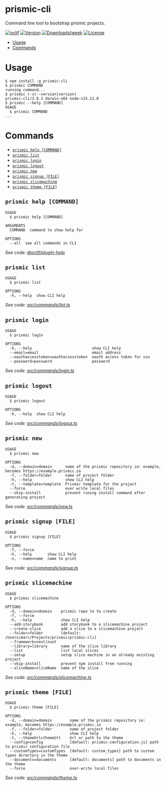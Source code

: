 prismic-cli
===========

Command line tool to bootstrap prismic projects.

[![oclif](https://img.shields.io/badge/cli-oclif-brightgreen.svg)](https://oclif.io)
[![Version](https://img.shields.io/npm/v/prismic-cli.svg)](https://npmjs.org/package/prismic-cli)
[![Downloads/week](https://img.shields.io/npm/dw/prismic-cli.svg)](https://npmjs.org/package/prismic-cli)
[![License](https://img.shields.io/npm/l/prismic-cli.svg)](https://github.com/prismicio/prismic-cli/blob/master/package.json)

<!-- toc -->
* [Usage](#usage)
* [Commands](#commands)
<!-- tocstop -->
# Usage
<!-- usage -->
```sh-session
$ npm install -g prismic-cli
$ prismic COMMAND
running command...
$ prismic (-v|--version|version)
prismic-cli/3.8.3 darwin-x64 node-v15.11.0
$ prismic --help [COMMAND]
USAGE
  $ prismic COMMAND
...
```
<!-- usagestop -->
# Commands
<!-- commands -->
* [`prismic help [COMMAND]`](#prismic-help-command)
* [`prismic list`](#prismic-list)
* [`prismic login`](#prismic-login)
* [`prismic logout`](#prismic-logout)
* [`prismic new`](#prismic-new)
* [`prismic signup [FILE]`](#prismic-signup-file)
* [`prismic slicemachine`](#prismic-slicemachine)
* [`prismic theme [FILE]`](#prismic-theme-file)

## `prismic help [COMMAND]`

```
USAGE
  $ prismic help [COMMAND]

ARGUMENTS
  COMMAND  command to show help for

OPTIONS
  --all  see all commands in CLI
```

_See code: [@oclif/plugin-help](https://github.com/oclif/plugin-help/blob/v3.2.0/src/commands/help.ts)_

## `prismic list`

```
USAGE
  $ prismic list

OPTIONS
  -h, --help  show CLI help
```

_See code: [src/commands/list.ts](https://github.com/prismicio/prismic-cli/blob/v3.8.3/src/commands/list.ts)_

## `prismic login`

```
USAGE
  $ prismic login

OPTIONS
  -h, --help                           show CLI help
  --email=email                        email address
  --oauthaccesstoken=oauthaccesstoken  oauth access token for sso
  --password=password                  password
```

_See code: [src/commands/login.ts](https://github.com/prismicio/prismic-cli/blob/v3.8.3/src/commands/login.ts)_

## `prismic logout`

```
USAGE
  $ prismic logout

OPTIONS
  -h, --help  show CLI help
```

_See code: [src/commands/logout.ts](https://github.com/prismicio/prismic-cli/blob/v3.8.3/src/commands/logout.ts)_

## `prismic new`

```
USAGE
  $ prismic new

OPTIONS
  -d, --domain=domain      name of the prismic repository ie: example, becomes https://example.prismic.io
  -f, --folder=folder      name of project folder
  -h, --help               show CLI help
  -t, --template=template  Prismic template for the project
  --force                  over write local files
  --skip-install           prevent runing install command after generating project
```

_See code: [src/commands/new.ts](https://github.com/prismicio/prismic-cli/blob/v3.8.3/src/commands/new.ts)_

## `prismic signup [FILE]`

```
USAGE
  $ prismic signup [FILE]

OPTIONS
  -f, --force
  -h, --help       show CLI help
  -n, --name=name  name to print
```

_See code: [src/commands/signup.ts](https://github.com/prismicio/prismic-cli/blob/v3.8.3/src/commands/signup.ts)_

## `prismic slicemachine`

```
USAGE
  $ prismic slicemachine

OPTIONS
  -d, --domain=domain    prismic repo to to create
  -f, --force
  -h, --help             show CLI help
  --add-storybook        add storybook to a slicemachine project
  --create-slice         add a slice to a slicemachine project
  --folder=folder        [default: /Users/marc/Projects/prismic/prismic-cli]
  --framework=next|nuxt
  --library=library      name of the slice library
  --list                 list local slices
  --setup                setup slice machine in an already existing project
  --skip-install         prevent npm install from running
  --sliceName=sliceName  name of the slice
```

_See code: [src/commands/slicemachine.ts](https://github.com/prismicio/prismic-cli/blob/v3.8.3/src/commands/slicemachine.ts)_

## `prismic theme [FILE]`

```
USAGE
  $ prismic theme [FILE]

OPTIONS
  -d, --domain=domain        name of the prismic repository ie: example, becomes https://example.prismic.io
  -f, --folder=folder        name of project folder
  -h, --help                 show CLI help
  -t, --themeUrl=themeUrl    Url or path to the theme
  --config=config            [default: prismic-configuration.js] path to prismic configuration file
  --customTypes=customTypes  [default: custom_types] path to custom types directory in the theme
  --documents=documents      [default: documents] path to documents in the theme
  --force                    over-write local files
```

_See code: [src/commands/theme.ts](https://github.com/prismicio/prismic-cli/blob/v3.8.3/src/commands/theme.ts)_
<!-- commandsstop -->
